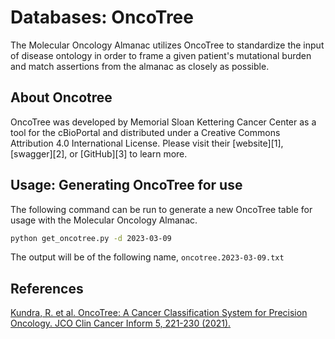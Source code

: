 # Databases: OncoTree
The Molecular Oncology Almanac utilizes OncoTree to standardize the input of disease ontology in order to frame a given patient's mutational burden and match assertions from the almanac as closely as possible. 

## About Oncotree
OncoTree was developed by Memorial Sloan Kettering Cancer Center as a tool for the cBioPortal and distributed under a Creative Commons Attribution 4.0 International License. Please visit their [website][1], [swagger][2], or [GitHub][3] to learn more.

## Usage: Generating OncoTree for use
The following command can be run to generate a new OncoTree table for usage with the Molecular Oncology Almanac.

```bash
python get_oncotree.py -d 2023-03-09
```

The output will be of the following name, `oncotree.2023-03-09.txt`

## References
[Kundra, R. et al. OncoTree: A Cancer Classification System for Precision Oncology. JCO Clin Cancer Inform 5, 221-230 (2021).](https://ascopubs.org/doi/10.1200/CCI.20.00108)
